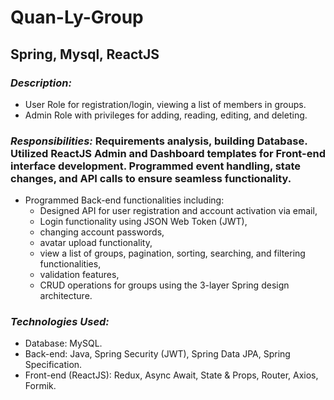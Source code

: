 # Quan-Ly-Group
## Spring, Mysql, ReactJS

### *Description:* 
- User Role for registration/login, viewing a list of members in groups.
- Admin Role with privileges for adding, reading, editing, and deleting.
### *Responsibilities:* Requirements analysis, building Database. Utilized ReactJS Admin and Dashboard templates for Front-end interface development. Programmed event handling, state changes, and API calls to ensure seamless functionality.
- Programmed Back-end functionalities including:
    - Designed API for user registration and account activation via email,
    - Login functionality using JSON Web Token (JWT),
    - changing account passwords,
    - avatar upload functionality,
    - view a list of groups, pagination, sorting, searching, and filtering functionalities,
    - validation features,
    - CRUD operations for groups using the 3-layer Spring design architecture.
### *Technologies Used:*
- Database: MySQL.
- Back-end: Java, Spring Security (JWT), Spring Data JPA, Spring Specification.
- Front-end (ReactJS): Redux, Async Await, State & Props, Router, Axios, Formik.

